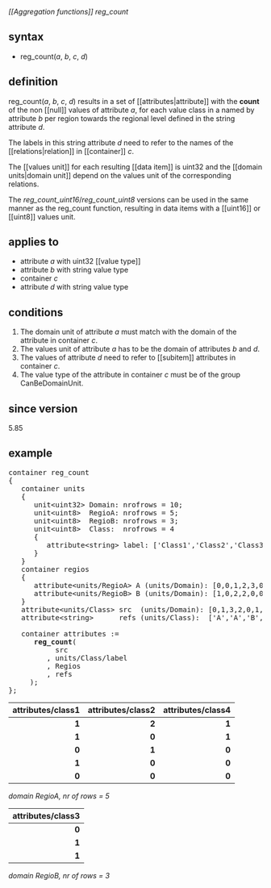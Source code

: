 *[[Aggregation functions]] reg_count*

## syntax

- reg_count(*a*, *b*, *c*, *d*)

## definition

reg_count(*a*, *b*, *c*, *d*) results in a set of [[attributes|attribute]] with the **count** of the non [[null]] values of attribute *a*, for each value class in a named by attribute *b* per region towards the regional level defined in the string attribute *d*.

The labels in this string attribute *d* need to refer to the names of the [[relations|relation]] in [[container]] *c*.

The [[values unit]] for each resulting [[data item]] is uint32 and the [[domain units|domain unit]] depend on the values unit of the corresponding relations.

The *reg_count_uint16*/*reg_count_uint8* versions can be used in the same manner as the reg_count function, resulting in data items with a [[uint16]] or [[uint8]] values unit.

## applies to

- attribute *a* with uint32 [[value type]]
- attribute *b* with string value type
- container *c*
- attribute *d* with string value type

## conditions

1. The domain unit of attribute *a* must match with the domain of the attribute in container *c*.
2. The values unit of attribute *a* has to be the domain of attributes *b* and *d*.
3. The values of attribute *d* need to refer to [[subitem]] attributes in container *c*.
4. The value type of the attribute in container *c* must be of the group CanBeDomainUnit.

## since version

5.85

## example

<pre>
container reg_count
{
   container units
   {
      unit&lt;uint32&gt; Domain: nrofrows = 10;
      unit&lt;uint8&gt;  RegioA: nrofrows = 5;
      unit&lt;uint8&gt;  RegioB: nrofrows = 3;
      unit&lt;uint8&gt;  Class:  nrofrows = 4
      {
         attribute&lt;string&gt; label: ['Class1','Class2','Class3','Class4'];
      }
   }
   container regios
   {
      attribute&lt;units/RegioA&gt; A (units/Domain): [0,0,1,2,3,0,4,2,1,0];
      attribute&lt;units/RegioB&gt; B (units/Domain): [1,0,2,2,0,0,1,2,1,0];   
   }
   attribute&lt;units/Class&gt; src  (units/Domain): [0,1,3,2,0,1,2,1,0,3];
   attribute&lt;string&gt;      refs (units/Class):  ['A','A','B','A'];

   container attributes := 
      <B>reg_count</B>(
           src
         , units/Class/label
         , Regios
         , refs
     );
};
</pre>

| **attributes/class1** | **attributes/class2** | **attributes/class4** |
|----------------------:|----------------------:|----------------------:|
| **1**                 | **2**                 | **1**                 |
| **1**                 | **0**                 | **1**                 |
| **0**                 | **1**                 | **0**                 |
| **1**                 | **0**                 | **0**                 |
| **0**                 | **0**                 | **0**                 |

*domain RegioA, nr of rows = 5*

| **attributes/class3** |
|----------------------:|
| **0**                 |
| **1**                 |
| **1**                 |

*domain RegioB, nr of rows = 3*